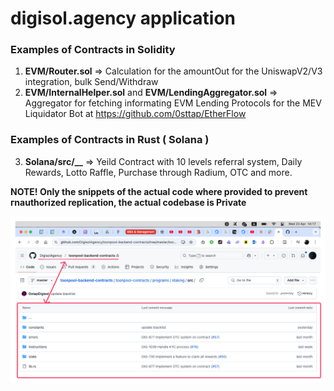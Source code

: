 # digisol.agency application

### Examples of Contracts in Solidity

1. **EVM/Router.sol** => Calculation for the amountOut for the UniswapV2/V3 integration, bulk Send/Withdraw
2. **EVM/InternalHelper.sol** and **EVM/LendingAggregator.sol** => Aggregator for fetching informating  EVM Lending Protocols for the MEV Liquidator Bot at https://github.com/0sttap/EtherFlow


### Examples of Contracts in Rust ( Solana )

3. **Solana/src/__** => Yeild Contract with 10 levels referral system, Daily Rewards, Lotto Raffle, Purchase through Radium, OTC and more.

**NOTE! Only the snippets of the actual code where provided to prevent гnauthorized replication, the actual codebase is Private**

![alt text](image.png)

